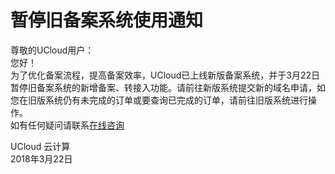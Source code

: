 

# 暂停旧备案系统使用通知

尊敬的UCloud用户：  
您好！  
为了优化备案流程，提高备案效率，UCloud已上线新版备案系统，并于3月22日暂停旧备案系统的新增备案、转接入功能。请前往新版系统提交新的域名申请，如您在旧版系统仍有未完成的订单或要查询已完成的订单，请前往旧版系统进行操作。  
如有任何疑问请联系[在线咨询](https://spt.ucloud.cn/30002)  
  
  
UCloud 云计算  
2018年3月22日
